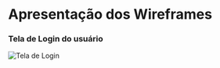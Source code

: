 # Apresentação dos Wireframes

### Tela de Login do usuário

![Tela de Login](https://github.com/bischoflima/projeto-final-web2/blob/master/wireframe/login-view.svg)
